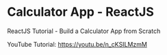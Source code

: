 # Calculator App - ReactJS

ReactJS Tutorial - Build a Calculator App from Scratch

YouTube Tutorial: https://youtu.be/n_cKSILMzmM